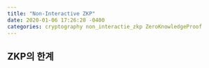 ```yaml
---
title: "Non-Interactive ZKP"
date: 2020-01-06 17:26:28 -0400
categories: cryptography non_interactie_zkp ZeroKnowledgeProof
---
```


## ZKP의 한계
